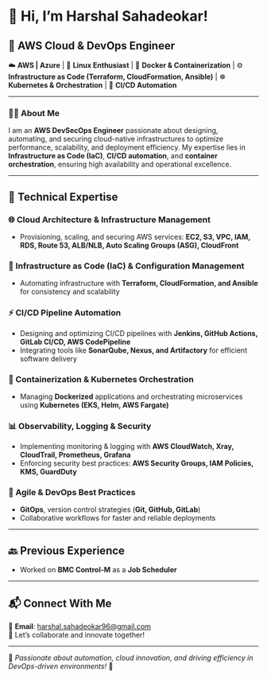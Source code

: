 # 🚀 Hi, I’m Harshal Sahadeokar!  

## 🌟 AWS Cloud & DevOps Engineer  
☁️ **AWS | Azure** | 🐧 **Linux Enthusiast** | 🐳 **Docker & Containerization** | ⚙️ **Infrastructure as Code (Terraform, CloudFormation, Ansible)** | ☸️ **Kubernetes & Orchestration** | 🔄 **CI/CD Automation**  

---

### 👨‍💻 About Me  
I am an **AWS DevSecOps Engineer** passionate about designing, automating, and securing cloud-native infrastructures to optimize performance, scalability, and deployment efficiency. My expertise lies in **Infrastructure as Code (IaC)**, **CI/CD automation**, and **container orchestration**, ensuring high availability and operational excellence.  

---

## 🚀 Technical Expertise  

### 🌐 Cloud Architecture & Infrastructure Management  
- Provisioning, scaling, and securing AWS services: **EC2, S3, VPC, IAM, RDS, Route 53, ALB/NLB, Auto Scaling Groups (ASG), CloudFront**  

### 🔧 Infrastructure as Code (IaC) & Configuration Management  
- Automating infrastructure with **Terraform, CloudFormation, and Ansible** for consistency and scalability  

### ⚡ CI/CD Pipeline Automation  
- Designing and optimizing CI/CD pipelines with **Jenkins, GitHub Actions, GitLab CI/CD, AWS CodePipeline**  
- Integrating tools like **SonarQube, Nexus, and Artifactory** for efficient software delivery  

### 🐳 Containerization & Kubernetes Orchestration  
- Managing **Dockerized** applications and orchestrating microservices using **Kubernetes (EKS, Helm, AWS Fargate)**  

### 📊 Observability, Logging & Security  
- Implementing monitoring & logging with **AWS CloudWatch, Xray, CloudTrail, Prometheus, Grafana**  
- Enforcing security best practices: **AWS Security Groups, IAM Policies, KMS, GuardDuty**  

### 🔄 Agile & DevOps Best Practices  
- **GitOps**, version control strategies (**Git, GitHub, GitLab**)  
- Collaborative workflows for faster and reliable deployments  

---

## 🔙 Previous Experience  
- Worked on **BMC Control-M** as a **Job Scheduler**  

---

## 📬 Connect With Me  
📧 **Email**: harshal.sahadeokar96@gmail.com  
💬 Let’s collaborate and innovate together!  

---
  
🌟 *Passionate about automation, cloud innovation, and driving efficiency in DevOps-driven environments!* 🚀  
